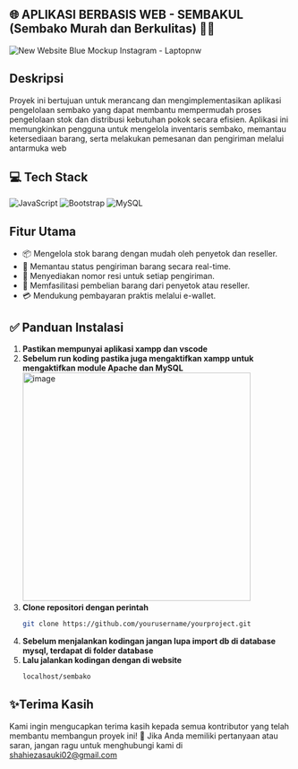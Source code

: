 ## 🌐 APLIKASI BERBASIS WEB - SEMBAKUL (Sembako Murah dan Berkulitas) 👨‍🌾
![New Website Blue Mockup Instagram - Laptopnw](https://github.com/user-attachments/assets/2c634b1d-3837-43fc-a6df-56b663a51e0b)

## Deskripsi
Proyek ini bertujuan untuk merancang dan mengimplementasikan aplikasi pengelolaan sembako yang dapat membantu mempermudah proses pengelolaan stok dan distribusi kebutuhan pokok secara efisien. Aplikasi ini memungkinkan pengguna untuk mengelola inventaris sembako, memantau ketersediaan barang, serta melakukan pemesanan dan pengiriman melalui antarmuka web 

## 💻 Tech Stack
![JavaScript](https://img.shields.io/badge/Frontend-JavaScript-yellow.svg)
![Bootstrap](https://img.shields.io/badge/Frontend-Bootstrap-blue.svg)
![MySQL](https://img.shields.io/badge/Database-MySQL-blue.svg)

## Fitur Utama
- 📦 Mengelola stok barang dengan mudah oleh penyetok dan reseller.
- 🚚 Memantau status pengiriman barang secara real-time.
- 📄 Menyediakan nomor resi untuk setiap pengiriman.
- 🛒 Memfasilitasi pembelian barang dari penyetok atau reseller.
- 💳 Mendukung pembayaran praktis melalui e-wallet.

## ✅ Panduan Instalasi
1. **Pastikan mempunyai aplikasi xampp dan vscode**
2. **Sebelum run koding pastika juga mengaktifkan xampp untuk mengaktifkan module Apache dan MySQL**
   <img width="407" alt="image" src="https://github.com/user-attachments/assets/ebfc19fb-d71c-4cad-8075-35332723f301">
3. **Clone repositori dengan perintah**
   ```sh
   git clone https://github.com/yourusername/yourproject.git
4. **Sebelum menjalankan kodingan jangan lupa import db di database mysql, terdapat di folder database**
5. **Lalu jalankan kodingan dengan di website**
     ```sh
   localhost/sembako

## ✨Terima Kasih
Kami ingin mengucapkan terima kasih kepada semua kontributor yang telah membantu membangun proyek ini! 🙏
Jika Anda memiliki pertanyaan atau saran, jangan ragu untuk menghubungi kami di shahiezasauki02@gmail.com
  

